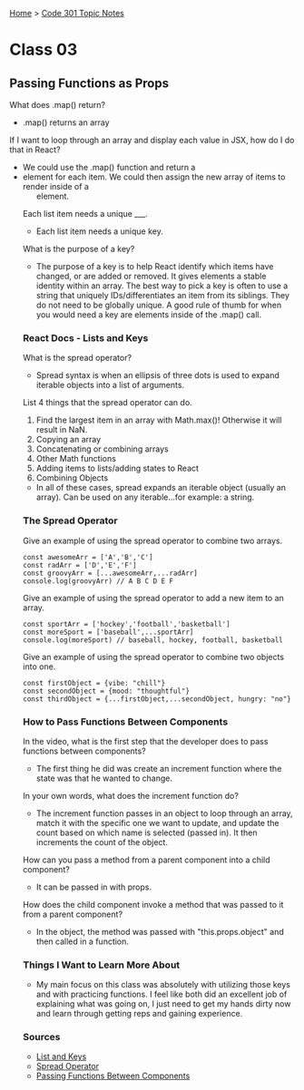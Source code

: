 [Home](../README.md) > [Code 301 Topic Notes](../301topicNotes.md)

# Class 03

## Passing Functions as Props

What does .map() return?

- .map() returns an array

If I want to loop through an array and display each value in JSX, how do I do that in React?

- We could use the .map() function and return a <li> element for each item. We could then assign the new array of items to render inside of a <ul> element.

Each list item needs a unique ___.

- Each list item needs a unique key.

What is the purpose of a key?

- The purpose of a key is to help React identify which items have changed, or are added or removed. It gives elements a stable identity within an array. The best way to pick a key is often to use a string that uniquely IDs/differentiates an item from its siblings. They do not need to be globally unique. A good rule of thumb for when you would need a key are elements inside of the .map() call.

### React Docs - Lists and Keys

What is the spread operator?

- Spread syntax is when an ellipsis of three dots is used to expand iterable objects into a list of arguments.

List 4 things that the spread operator can do.

1. Find the largest item in an array with Math.max()! Otherwise it will result in NaN.
2. Copying an array
3. Concatenating or combining arrays
4. Other Math functions
5. Adding items to lists/adding states to React
6. Combining Objects

- In all of these cases, spread expands an iterable object (usually an array). Can be used on any iterable...for example: a string.

### The Spread Operator

Give an example of using the spread operator to combine two arrays.

```
const awesomeArr = ['A','B','C']
const radArr = ['D','E','F']
const groovyArr = [...awesomeArr,...radArr]
console.log(groovyArr) // A B C D E F
```

Give an example of using the spread operator to add a new item to an array.

```
const sportArr = ['hockey','football','basketball']
const moreSport = ['baseball',...sportArr]
console.log(moreSport) // baseball, hockey, football, basketball
```

Give an example of using the spread operator to combine two objects into one.

```
const firstObject = {vibe: "chill"}
const secondObject = {mood: "thoughtful"}
const thirdObject = {...firstObject,...secondObject, hungry: "no"}
```

### How to Pass Functions Between Components

In the video, what is the first step that the developer does to pass functions between components?

- The first thing he did was create an increment function where the state was that he wanted to change.

In your own words, what does the increment function do?

- The increment function passes in an object to loop through an array, match it with the specific one we want to update, and update the count based on which name is selected (passed in). It then increments the count of the object.

How can you pass a method from a parent component into a child component?

- It can be passed in with props.

How does the child component invoke a method that was passed to it from a parent component?

- In the object, the method was passed with "this.props.object" and then called in a function.

### Things I Want to Learn More About

- My main focus on this class was absolutely with utilizing those keys and with practicing functions. I feel like both did an excellent job of explaining what was going on, I just need to get my hands dirty now and learn through getting reps and gaining experience.

### Sources

- [List and Keys](https://reactjs.org/docs/lists-and-keys.html)
- [Spread Operator](https://medium.com/coding-at-dawn/how-to-use-the-spread-operator-in-javascript-b9e4a8b06fab)
- [Passing Functions Between Components](https://www.youtube.com/watch?v=c05OL7XbwXU)
